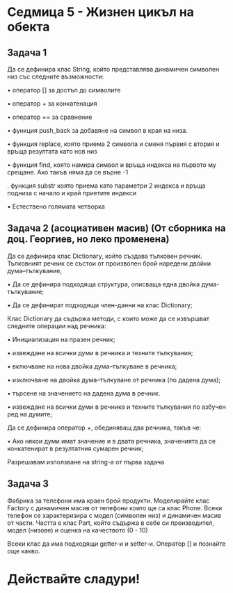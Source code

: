 # Седмица 5 - Жизнен цикъл на обекта

## Задача 1 
Да се дефинира клас String, който представлява динамичен символен низ със следните възможности:

• оператор [] за достъп до символите

• оператор + за конкатенация

• оператор == за сравнение

• функция push_back за добавяне на символ в края на низа.

• функция replace, която приема 2 символа и сменя първия с втория и връща резултата като нов низ

• функция find, която намира символ и връща индекса на първото му срещане. Ако такъв няма да се върне -1

. функция substr която приема като параметри 2 индекса и връща подниза с начало и край приетите индекси

• Естествено голямата четворка

## Задача 2 (асоциативен масив) (От сборника на доц. Георгиев, но леко променена)
Да се дефинира клас Dictionary,
който създава тълковен речник. Тълковният речник се състои от произволен брой наредени двойки дума–тълкувание,

• Да се дефинира подходяща структура, описваща една двойка дума-
тълкувание;

• Да се дефинират подходящи член-данни на клас Dictionary;

Клас Dictionary да съдържа методи, с които може да се извършват
следните операции над речника:

• Инициализация на празен речник;

• извеждане на всички думи в речника и техните тълкувания;

• включване на нова двойка дума–тълкуване в речника;

• изключване на двойка дума–тълкуване от речника (по дадена дума);

• търсене на значението на дадена дума в речник.

• извеждане на всички думи в речника и техните тълкувания по азбучен ред на думите;

Да се дефинира оператор +, обединяващ два речника, такъв че:

• Ако някои думи имат значение и в двата речника, значенията да се конкатенират в резултатния сумарен речник;

Разрешавам използване на string-а от първа задача

## Задача 3 
Фабрика за телефони има краен брой продукти. Моделирайте клас Factory с динамичен масив от телефони които ще са клас Phone.
Всеки телефон се характеризира с модел (символен низ) и динамичен масив от части. Частта е клас Part, който съдържа в себе си производител, модел (низове) и оценка на качеството (0 - 10)

Всеки клас да има подходящи getter-и и setter-и. Оператор [] и познайте още какво.

# Действайте сладури!
